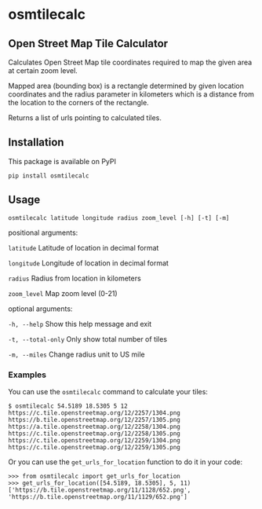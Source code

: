 # osmtilecalc

## Open Street Map Tile Calculator

Calculates Open Street Map tile coordinates required to map the given area
at certain zoom level.

Mapped area (bounding box) is a rectangle determined by given location coordinates and
the radius parameter in kilometers which is a distance from the location to the corners
of the rectangle.

Returns a list of urls pointing to calculated tiles.

## Installation

This package is available on PyPI

`pip install osmtilecalc`


## Usage

`osmtilecalc latitude longitude radius zoom_level [-h] [-t] [-m]`

positional arguments:

  `latitude`  Latitude of location in decimal format

  `longitude` Longitude of location in decimal format

  `radius` Radius from location in kilometers

  `zoom_level` Map zoom level (0-21)

optional arguments:

  `-h, --help` Show this help message and exit

  `-t, --total-only` Only show total number of tiles

  `-m, --miles` Change radius unit to US mile

### Examples

You can use the `osmtilecalc` command to calculate your tiles:

```shell
$ osmtilecalc 54.5189 18.5305 5 12
https://c.tile.openstreetmap.org/12/2257/1304.png
https://b.tile.openstreetmap.org/12/2257/1305.png
https://a.tile.openstreetmap.org/12/2258/1304.png
https://c.tile.openstreetmap.org/12/2258/1305.png
https://c.tile.openstreetmap.org/12/2259/1304.png
https://c.tile.openstreetmap.org/12/2259/1305.png
```

Or you can use the `get_urls_for_location` function to do it in your
code:

```pycon
>>> from osmtilecalc import get_urls_for_location
>>> get_urls_for_location([54.5189, 18.5305], 5, 11)
['https://b.tile.openstreetmap.org/11/1128/652.png', 'https://b.tile.openstreetmap.org/11/1129/652.png']
```
